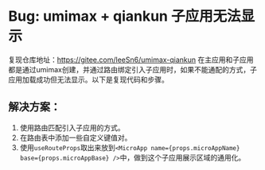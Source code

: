 # Bug: umimax + qiankun 子应用无法显示

复现仓库地址：https://gitee.com/leeSn6/umimax-qiankun
在主应用和子应用都是通过umimax创建，并通过路由绑定引入子应用时，如果不能通配的方式，子应用加载成功但无法显示。以下是复现代码和步骤。

## 解决方案：

1. 使用路由匹配引入子应用的方式。
2. 在路由表中添加一些自定义键值对。
3. 使用`useRouteProps`取出来放到`<MicroApp name={props.microAppName} base={props.microAppBase} />`中，做到这个子应用展示区域的通用化。
